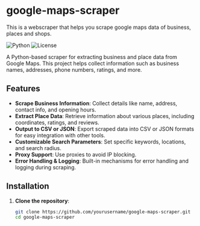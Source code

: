 # google-maps-scraper
This is a webscraper that helps you scrape google maps data of business, places and shops. 


![Python](https://img.shields.io/badge/Python-3.8%2B-blue)
![License](https://img.shields.io/badge/License-MIT-green)

A Python-based scraper for extracting business and place data from Google Maps. This project helps collect information such as business names, addresses, phone numbers, ratings, and more.

## Features

- **Scrape Business Information**: Collect details like name, address, contact info, and opening hours.
- **Extract Place Data**: Retrieve information about various places, including coordinates, ratings, and reviews.
- **Output to CSV or JSON**: Export scraped data into CSV or JSON formats for easy integration with other tools.
- **Customizable Search Parameters**: Set specific keywords, locations, and search radius.
- **Proxy Support**: Use proxies to avoid IP blocking.
- **Error Handling & Logging**: Built-in mechanisms for error handling and logging during scraping.

## Installation

1. **Clone the repository**:
   ```bash
   git clone https://github.com/yourusername/google-maps-scraper.git
   cd google-maps-scraper
